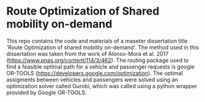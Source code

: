 # Route Optimization of Shared mobility on-demand
This repo contains the code and materials of a maseter dissertation title 'Route Optimization of shared mobility on-demand'. The method used in this dissertation was taken from the work of Alonso-Mora et al. 2017 (https://www.pnas.org/content/114/3/462). The routing package used to find a feasible optimal path for a vehicle and passenger requests is google OR-TOOLS (https://developers.google.com/optimization). The optimal assigments between vehicles and passengers were solved using an optimization solver called Gurobi, which was called using a python wrapper provided by Google OR-TOOLS.
